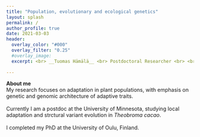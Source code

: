 ```yaml
---
title: "Population, evolutionary and ecological genetics"
layout: splash
permalink: /
author_profile: true
date: 2021-03-03
header:
  overlay_color: "#000"
  overlay_filter: "0.25"
  #overlay_image:
  excerpt: <br> __Tuomas Hämälä__ <br> Postdoctoral Researcher <br> <br> Department of Plant and Microbial Biology <br> University of Minnesota
  
---
```


__About me__ <br>
My research focuses on adaptation in plant populations, with emphasis on genetic and genomic architecture of adaptive traits. <br> <br> Currently I am a postdoc at the University of Minnesota, studying local adaptation and strctural variant evolution in _Theobroma cacao_. <br> <br> I completed my PhD at the University of Oulu, Finland.
